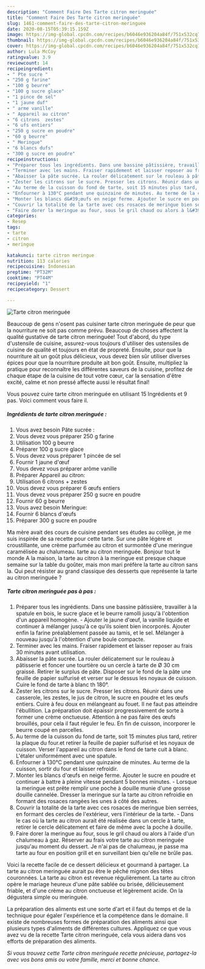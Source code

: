 ```yaml
---
description: "Comment Faire Des Tarte citron meringuée"
title: "Comment Faire Des Tarte citron meringuée"
slug: 1461-comment-faire-des-tarte-citron-meringuee
date: 2020-08-15T05:39:15.159Z
image: https://img-global.cpcdn.com/recipes/b6046e936204a84f/751x532cq70/tarte-citron-meringuee-photo-principale-de-la-recette.jpg
thumbnail: https://img-global.cpcdn.com/recipes/b6046e936204a84f/751x532cq70/tarte-citron-meringuee-photo-principale-de-la-recette.jpg
cover: https://img-global.cpcdn.com/recipes/b6046e936204a84f/751x532cq70/tarte-citron-meringuee-photo-principale-de-la-recette.jpg
author: Lula McCoy
ratingvalue: 3.9
reviewcount: 14
recipeingredient:
- " Pte sucre "
- "250 g farine"
- "100 g beurre"
- "100 g sucre glace"
- "1 pince de sel"
- "1 jaune duf"
- " arme vanille"
- " Appareil au citron"
- "6 citrons  zestes"
- "6 ufs entiers"
- "250 g sucre en poudre"
- "60 g beurre"
- " Meringue"
- "6 blancs dufs"
- "300 g sucre en poudre"
recipeinstructions:
- "Préparer tous les ingrédients. Dans une bassine pâtissière, travailler à la spatule en bois, le sucre glace et le beurre ramolli jusqu&#39;à l&#39;obtention d&#39;un appareil homogène. Ajouter le jaune d&#39;œuf, la vanille liquide et continuer à mélanger jusqu&#39;à ce qu&#39;ils soient bien incorporés. Ajouter enfin la farine préalablement passée au tamis, et le sel. Mélanger à nouveau jusqu&#39;à l&#39;obtention d&#39;une boule compacte."
- "Terminer avec les mains. Fraiser rapidement et laisser reposer au frais 30 minutes avant utilisation."
- "Abaisser la pâte sucrée. La rouler délicatement sur le rouleau à pâtisserie et foncer une tourtière ou un cercle à tarte de Ø 30 cm graissé. Retirer le surplus de pâte. Disposer sur le fond de la pâte une feuille de papier sulfurisé et verser sur le dessus les noyaux de cuisson. Cuire le fond de tarte à blanc th 180°."
- "Zester les citrons sur le sucre. Presser les citrons. Réunir dans une casserole, les zestes, le jus de citron, le sucre en poudre et les œufs entiers. Cuire à feu doux en mélangeant au fouet. Il ne faut pas atteindre l&#39;ébullition. La préparation doit épaissir progressivement de sorte à former une crème onctueuse. Attention à ne pas faire des œufs brouillés, pour cela il faut réguler le feu. En fin de cuisson, incorporer le beurre coupé en parcelles."
- "Au terme de la cuisson du fond de tarte, soit 15 minutes plus tard, retirer la plaque du four.et retirer la feuille de papier sulfurisé et les noyaux de cuisson. Verser l&#39;appareil au citron dans le fond de tarte cuit à blanc. L&#39;étaler uniformément avec une spatule."
- "Enfourner à 130°C pendant une quinzaine de minutes. Au terme de la cuisson, sortir du four et laisser refroidir."
- "Monter les blancs d&#39;œufs en neige ferme. Ajouter le sucre en poudre et continuer à battre à pleine vitesse pendant 5 bonnes minutes. Lorsque la meringue est prête remplir une poche à douille munie d&#39;une grosse douille cannelée. Dresser la meringue sur la tarte au citron refroidie en formant des rosaces rangées les unes à côté des autres."
- "Couvrir la totalité de la tarte avec ces rosaces de meringue bien serrées, en formant des cercles de l&#39;extérieur, vers l&#39;intérieur de la tarte. Dans le cas où la tarte au citron aurait été réalisée dans un cercle à tarte, retirer le cercle délicatement et faire de même avec la poche à douille."
- "Faire dorer la meringue au four, sous le gril chaud ou alors à l&#39;aide d&#39;un chalumeau à gaz. Réserver au frais votre tarte au citron meringuée jusqu&#39;au moment du dessert. Je n&#39;ai pas de chalumeau, je passe ma tarte au four en position grill et en surveillant bien qu&#39;elle ne brûle pas."
categories:
- Resep
tags:
- tarte
- citron
- meringue

katakunci: tarte citron meringue 
nutrition: 113 calories
recipecuisine: Indonesian
preptime: "PT32M"
cooktime: "PT44M"
recipeyield: "1"
recipecategory: Dessert

---
```



![Tarte citron meringuée](https://img-global.cpcdn.com/recipes/b6046e936204a84f/751x532cq70/tarte-citron-meringuee-photo-principale-de-la-recette.jpg)

Beaucoup de gens n'osent pas cuisiner tarte citron meringuée de peur que la nourriture ne soit pas comme prévu. Beaucoup de choses affectent la qualité gustative de tarte citron meringuée! Tout d'abord, du type d'ustensile de cuisine, assurez-vous toujours d'utiliser des ustensiles de cuisine de qualité et toujours en état de propreté. Ensuite, pour que la nourriture ait un goût plus délicieux, vous devez bien sûr utiliser diverses épices pour que la nourriture produite ait bon goût. Ensuite, multipliez la pratique pour reconnaître les différentes saveurs de la cuisine, profitez de chaque étape de la cuisine de tout votre cœur, car la sensation d'être excité, calme et non pressé affecte aussi le résultat final!

<!--inarticleads1-->

Vous pouvez cuire tarte citron meringuée en utilisant 15 Ingrédients et 9 pas. Voici comment vous faire il.

##### Ingrédients de tarte citron meringuée :

1. Vous avez besoin  Pâte sucrée :
1. Vous devez vous préparer 250 g farine
1. Utilisation 100 g beurre
1. Préparer 100 g sucre glace
1. Vous devez vous préparer 1 pincée de sel
1. Fournir 1 jaune d&#39;œuf
1. Vous devez vous préparer  arôme vanille
1. Préparer  Appareil au citron:
1. Utilisation 6 citrons + zestes
1. Vous devez vous préparer 6 œufs entiers
1. Vous devez vous préparer 250 g sucre en poudre
1. Fournir 60 g beurre
1. Vous avez besoin  Meringue:
1. Fournir 6 blancs d&#39;œufs
1. Préparer 300 g sucre en poudre


Ma mère avait des cours de cuisine pendant ses études au collège, je me suis inspirée de sa recette pour cette tarte. Sur une pâte légère et croustillante, une crème parfumée au citron et surmontée d&#39;une meringue caramélisée au chalumeau. tarte au citron meringuée. Bonjour tout le monde A la maison, la tarte au citron à la meringue est presque chaque semaine sur la table du goûter, mais mon mari préfère la tarte au citron sans la. Qui peut résister au grand classique des desserts que représente la tarte au citron meringuée ? 

<!--inarticleads2-->

##### Tarte citron meringuée pas à pas :

1. Préparer tous les ingrédients. Dans une bassine pâtissière, travailler à la spatule en bois, le sucre glace et le beurre ramolli jusqu&#39;à l&#39;obtention d&#39;un appareil homogène. - Ajouter le jaune d&#39;œuf, la vanille liquide et continuer à mélanger jusqu&#39;à ce qu&#39;ils soient bien incorporés. Ajouter enfin la farine préalablement passée au tamis, et le sel. Mélanger à nouveau jusqu&#39;à l&#39;obtention d&#39;une boule compacte.
1. Terminer avec les mains. Fraiser rapidement et laisser reposer au frais 30 minutes avant utilisation.
1. Abaisser la pâte sucrée. La rouler délicatement sur le rouleau à pâtisserie et foncer une tourtière ou un cercle à tarte de Ø 30 cm graissé. Retirer le surplus de pâte. Disposer sur le fond de la pâte une feuille de papier sulfurisé et verser sur le dessus les noyaux de cuisson. Cuire le fond de tarte à blanc th 180°.
1. Zester les citrons sur le sucre. Presser les citrons. Réunir dans une casserole, les zestes, le jus de citron, le sucre en poudre et les œufs entiers. Cuire à feu doux en mélangeant au fouet. Il ne faut pas atteindre l&#39;ébullition. La préparation doit épaissir progressivement de sorte à former une crème onctueuse. Attention à ne pas faire des œufs brouillés, pour cela il faut réguler le feu. En fin de cuisson, incorporer le beurre coupé en parcelles.
1. Au terme de la cuisson du fond de tarte, soit 15 minutes plus tard, retirer la plaque du four.et retirer la feuille de papier sulfurisé et les noyaux de cuisson. Verser l&#39;appareil au citron dans le fond de tarte cuit à blanc. L&#39;étaler uniformément avec une spatule.
1. Enfourner à 130°C pendant une quinzaine de minutes. Au terme de la cuisson, sortir du four et laisser refroidir.
1. Monter les blancs d&#39;œufs en neige ferme. Ajouter le sucre en poudre et continuer à battre à pleine vitesse pendant 5 bonnes minutes. - Lorsque la meringue est prête remplir une poche à douille munie d&#39;une grosse douille cannelée. Dresser la meringue sur la tarte au citron refroidie en formant des rosaces rangées les unes à côté des autres.
1. Couvrir la totalité de la tarte avec ces rosaces de meringue bien serrées, en formant des cercles de l&#39;extérieur, vers l&#39;intérieur de la tarte. - Dans le cas où la tarte au citron aurait été réalisée dans un cercle à tarte, retirer le cercle délicatement et faire de même avec la poche à douille.
1. Faire dorer la meringue au four, sous le gril chaud ou alors à l&#39;aide d&#39;un chalumeau à gaz. Réserver au frais votre tarte au citron meringuée jusqu&#39;au moment du dessert. Je n&#39;ai pas de chalumeau, je passe ma tarte au four en position grill et en surveillant bien qu&#39;elle ne brûle pas.


Voici la recette facile de ce dessert délicieux et gourmand à partager. La tarte au citron meringuée aurait pu être le pêché mignon des têtes couronnées. La tarte au citron est revenue régulièrement. La tarte au citron opère le mariage heureux d&#39;une pâte sablée ou brisée, délicieusement friable, et d&#39;une crème au citron onctueuse et légèrement acide. On la dégustera simple ou meringuée. 

<!--inarticleads1-->

<p>
La préparation des aliments est une sorte d'art et il faut du temps et de la technique pour égaler l'expérience et la compétence dans le domaine. Il existe de nombreuses formes de préparation des aliments ainsi que plusieurs types d'aliments de différentes cultures. Appliquez ce que vous avez vu de la recette Tarte citron meringuée, cela vous aidera dans vos efforts de préparation des aliments.
</p>

<p>
<i>Si vous trouvez cette Tarte citron meringuée recette précieuse, partagez-la avec vos bons amis ou votre famille, merci et bonne chance.</i>
</p>
